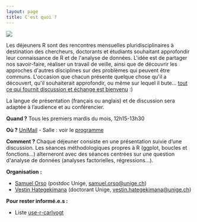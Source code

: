 ```yaml
---
layout: page
title: C'est quoi ?
---
```


![](http://www.phdcomics.com/comics/archive/phd113007s.gif)

Les déjeuners R sont des rencontres mensuelles pluridisciplinaires à destination des chercheurs, doctorants et étudiants souhaitant approfondir leur connaissance de R et de l'analyse de données. L'idée est de partager nos savoir-faire, réaliser un travail de veille, ainsi que de découvrir les approches d'autres disciplines sur des problèmes qui peuvent être communs. L'occasion que chacun présente quelque chose qu'il a découvert, qu'il souhaiterait approfondir, ou même sur lequel il bute... [tout ce qui fournit discussion et échange est bienvenu](http://use-r-carlvogt.github.io/suggest-theme/) :)

La langue de présentation (français ou anglais) et de discussion sera adaptée à l’audience et au conférencier.

**Quand ?** Tous les premiers mardis du mois, 12h15-13h30

**Où ?** [UniMail](http://www.openstreetmap.org/node/1582369226) - Salle : voir le [programme](http://use-r-carlvogt.github.io/prochains-lunchs/)

**Comment ?** Chaque déjeuner consiste en une présentation suivie d’une discussion. Les séances méthodologiques propres à R (ggplot, boucles et fonctions...) alterneront avec des séances centrées sur une question d'analyse de données (analyses factorielles, régressions...).

**Organisation :**

* [Samuel Orso](https://www.samorso.ch/) (postdoc Unige, samuel.orso@unige.ch)
* [Vestin Hategekimana](https://vestin-hategekimana.netlify.app/) (doctorant Unige, vestin.hategekimana@unige.ch)

**Pour rester informé.e.s :**

* Liste [use-r-carlvogt](http://listes.unige.ch/sympa/info/use-r-carlvogt)
